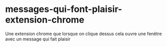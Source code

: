 # messages-qui-font-plaisir-extension-chrome
Une extension chrome que lorsque on clique dessus cela ouvre une fenêtre avec un message qui fait plaisir
